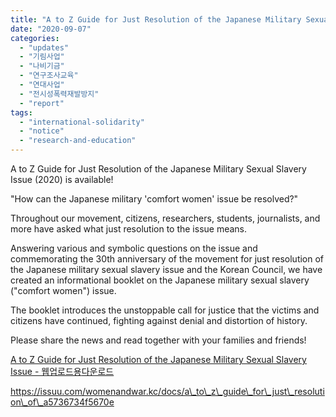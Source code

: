 ```yaml
---
title: "A to Z Guide for Just Resolution of the Japanese Military Sexual Slavery Issue (2020)"
date: "2020-09-07"
categories: 
  - "updates"
  - "기림사업"
  - "나비기금"
  - "연구조사교육"
  - "연대사업"
  - "전시성폭력재발방지"
  - "report"
tags: 
  - "international-solidarity"
  - "notice"
  - "research-and-education"
---
```


A to Z Guide for Just Resolution of the Japanese Military Sexual Slavery Issue (2020) is available!

"How can the Japanese military 'comfort women' issue be resolved?"

Throughout our movement, citizens, researchers, students, journalists, and more have asked what just resolution to the issue means.

Answering various and symbolic questions on the issue and commemorating the 30th anniversary of the movement for just resolution of the Japanese military sexual slavery issue and the Korean Council, we have created an informational booklet on the Japanese military sexual slavery ("comfort women") issue.

The booklet introduces the unstoppable call for justice that the victims and citizens have continued, fighting against denial and distortion of history.

Please share the news and read together with your families and friends!

[A to Z Guide for Just Resolution of the Japanese Military Sexual Slavery Issue - 웹업로드용](https://womenandwar.net/kr/wp-content/uploads/2020/09/A-to-Z-Guide-for-Just-Resolution-of-the-Japanese-Military-Sexual-Slavery-Issue-웹업로드용.pdf)[다운로드](https://womenandwar.net/kr/wp-content/uploads/2020/09/A-to-Z-Guide-for-Just-Resolution-of-the-Japanese-Military-Sexual-Slavery-Issue-웹업로드용.pdf)

https://issuu.com/womenandwar.kc/docs/a\_to\_z\_guide\_for\_just\_resolution\_of\_a5736734f5670e
